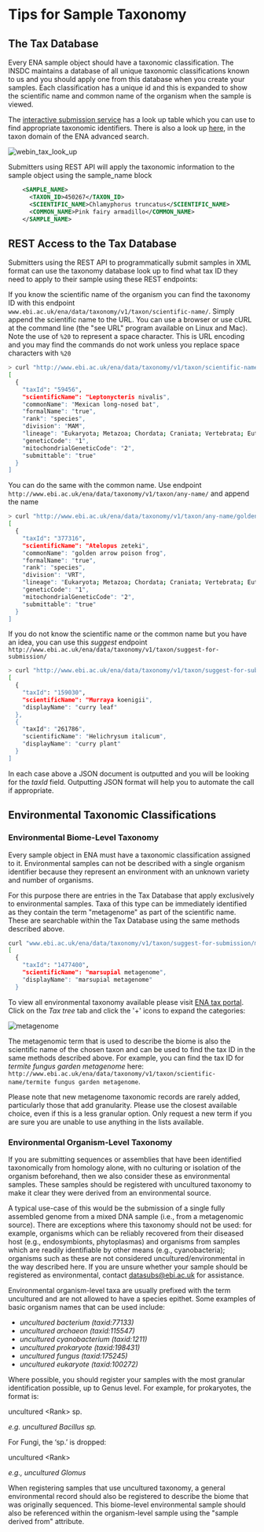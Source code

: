 # Tips for Sample Taxonomy

## The Tax Database

Every ENA sample object should have a taxonomic classification. The INSDC maintains a database of all unique taxonomic classifications known to us and you should apply one from this database when you create your samples. Each classification has a unique id and this is expanded to show the scientific name and common name of the organism when the sample is viewed.

The [interactive submission service](https://www.ebi.ac.uk/ena/submit/sra/#home) has a look up table which you can use to find appropriate taxonomic identifiers. There is also a look up <a href="https://www.ebi.ac.uk/ena/data/warehouse/search?portal=taxon">here</a>, in the taxon domain of the ENA advanced search.

![webin_tax_look_up](images/tips_p01.png)

Submitters using REST API will apply the taxonomic information to the sample object using the sample_name block

```xml
    <SAMPLE_NAME>
      <TAXON_ID>450267</TAXON_ID>
      <SCIENTIFIC_NAME>Chlamyphorus truncatus</SCIENTIFIC_NAME>
      <COMMON_NAME>Pink fairy armadillo</COMMON_NAME>
    </SAMPLE_NAME>
```


## REST Access to the Tax Database

Submitters using the REST API to programmatically submit samples in XML format can use the taxonomy database look up to find what tax ID they need to apply to their sample using these REST endpoints:

If you know the scientific name of the organism you can find the taxonomy ID with this endpoint `www.ebi.ac.uk/ena/data/taxonomy/v1/taxon/scientific-name/`. Simply append the scientific name to the URL. You can use a browser or use cURL at the command line (the "see URL" program available on Linux and Mac). Note the use of `%20` to represent a space character. This is URL encoding and you may find the commands do not work unless you replace space characters with `%20`

```bash
> curl "http://www.ebi.ac.uk/ena/data/taxonomy/v1/taxon/scientific-name/Leptonycteris%20nivalis"
[
  {
    "taxId": "59456",
    "scientificName": "Leptonycteris nivalis",
    "commonName": "Mexican long-nosed bat",
    "formalName": "true",
    "rank": "species",
    "division": "MAM",
    "lineage": "Eukaryota; Metazoa; Chordata; Craniata; Vertebrata; Euteleostomi; Mammalia; Eutheria; Laurasiatheria; Chiroptera; Microchiroptera; Phyllostomidae; Glossophaginae; Leptonycteris; ",
    "geneticCode": "1",
    "mitochondrialGeneticCode": "2",
    "submittable": "true"
  }
]
```

You can do the same with the common name. Use endpoint `http://www.ebi.ac.uk/ena/data/taxonomy/v1/taxon/any-name/` and append the name

```bash
> curl "http://www.ebi.ac.uk/ena/data/taxonomy/v1/taxon/any-name/golden%20arrow%20poison%20frog"
[
  {
    "taxId": "377316",
    "scientificName": "Atelopus zeteki",
    "commonName": "golden arrow poison frog",
    "formalName": "true",
    "rank": "species",
    "division": "VRT",
    "lineage": "Eukaryota; Metazoa; Chordata; Craniata; Vertebrata; Euteleostomi; Amphibia; Batrachia; Anura; Neobatrachia; Hyloidea; Bufonidae; Atelopus; ",
    "geneticCode": "1",
    "mitochondrialGeneticCode": "2",
    "submittable": "true"
  }
]
```

If you do not know the scientific name or the common name but you have an idea, you can use this *suggest* endpoint `http://www.ebi.ac.uk/ena/data/taxonomy/v1/taxon/suggest-for-submission/`

```bash
> curl "http://www.ebi.ac.uk/ena/data/taxonomy/v1/taxon/suggest-for-submission/curry"
[
  {
    "taxId": "159030",
    "scientificName": "Murraya koenigii",
    "displayName": "curry leaf"
  },
  {
    "taxId": "261786",
    "scientificName": "Helichrysum italicum",
    "displayName": "curry plant"
  }
]
```

In each case above a JSON document is outputted and you will be looking for the *taxId* field. Outputting JSON format will help you to automate the call if appropriate.

## Environmental Taxonomic Classifications

### Environmental Biome-Level Taxonomy

Every sample object in ENA must have a taxonomic classification assigned to it. Environmental samples can not be described with a single organism identifier because they represent an environment with an unknown variety and number of organisms.

For this purpose there are entries in the Tax Database that apply exclusively to environmental samples. Taxa of this type can be immediately identified as they contain the term "metagenome" as part of the scientific name. These are searchable within the Tax Database using the same methods described above.

```bash
curl "www.ebi.ac.uk/ena/data/taxonomy/v1/taxon/suggest-for-submission/marsupial%20meta"
[
  {
    "taxId": "1477400",
    "scientificName": "marsupial metagenome",
    "displayName": "marsupial metagenome"
  }
```

To view all environmental taxonomy available please visit [ENA tax portal](https://www.ebi.ac.uk/ena/data/view/Taxon:408169). Click on the *Tax tree* tab and click the '+' icons to expand the categories:

![metagenome](images/tax_p01.png)

 The metagenomic term that is used to describe the biome is also the scientific name of the chosen taxon and can be used to find the tax ID in the same methods described above. For example, you can find the tax ID for *termite fungus garden metagenome* here:
 `http://www.ebi.ac.uk/ena/data/taxonomy/v1/taxon/scientific-name/termite fungus garden metagenome`.

 Please note that new metagenome taxonomic records are rarely added, particularly those that add granularity. Please use the closest available choice, even if this is a less granular option. Only request a new term if you are sure you are unable to use anything in the lists available.

### Environmental Organism-Level Taxonomy

If you are submitting sequences or assemblies that have been identified taxonomically from homology alone, with no culturing or isolation of the organism beforehand, then we also consider these as environmental samples. These samples should be registered with uncultured taxonomy to make it clear they were derived from an environmental source.

A typical use-case of this would be the submission of a single fully assembled genome from a mixed DNA sample (i.e., from a metagenomic source).  There are exceptions where this taxonomy should not be used: for example, organisms which can be reliably recovered from their diseased host (e.g., endosymbionts, phytoplasmas) and organisms from samples which are readily identifiable by other means (e.g., cyanobacteria); organisms such as these are not considered uncultured/environmental in the way described here. If you are unsure whether your sample should be registered as environmental, contact datasubs@ebi.ac.uk for assistance.

Environmental organism-level taxa are usually prefixed with the term uncultured and are not allowed to have a species epithet. Some examples of basic organism names that can be used include:

- *uncultured bacterium  (taxid:77133)*
- *uncultured archaeon  (taxid:115547)*
- *uncultured cyanobacterium  (taxid:1211)*
- *uncultured prokaryote  (taxid:198431)*
- *uncultured fungus  (taxid:175245)*
- *uncultured eukaryote  (taxid:100272)*

Where possible, you should register your samples with the most granular identification possible, up to Genus level. For example, for prokaryotes, the format is:

uncultured \<Rank\> sp.

*e.g. uncultured Bacillus sp.*

 For Fungi, the ‘sp.’ is dropped:

uncultured \<Rank\>

*e.g., uncultured Glomus*

When registering samples that use uncultured taxonomy, a general environmental record should also be registered to describe the biome that was originally sequenced. This biome-level environmental sample should also be referenced within the organism-level sample using the "sample derived from" attribute.
